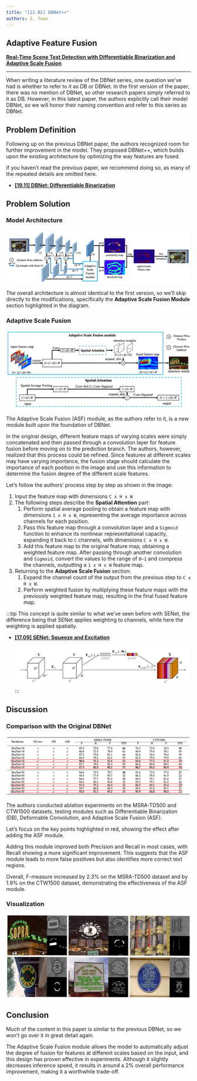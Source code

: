 ```yaml
---
title: "[22.02] DBNet++"
authors: Z. Yuan
---
```


## Adaptive Feature Fusion

[**Real-Time Scene Text Detection with Differentiable Binarization and Adaptive Scale Fusion**](https://arxiv.org/abs/2202.10304)

---

When writing a literature review of the DBNet series, one question we’ve had is whether to refer to it as DB or DBNet. In the first version of the paper, there was no mention of DBNet, so other research papers simply referred to it as DB. However, in this latest paper, the authors explicitly call their model DBNet, so we will honor their naming convention and refer to this series as DBNet.

## Problem Definition

Following up on the previous DBNet paper, the authors recognized room for further improvement in the model. They proposed DBNet++, which builds upon the existing architecture by optimizing the way features are fused.

If you haven’t read the previous paper, we recommend doing so, as many of the repeated details are omitted here.

- [**[19.11] DBNet: Differentiable Binarization**](../1911-dbnet/index.md)

## Problem Solution

### Model Architecture

![model arch](./img/img1.jpg)

The overall architecture is almost identical to the first version, so we’ll skip directly to the modifications, specifically the **Adaptive Scale Fusion Module** section highlighted in the diagram.

### Adaptive Scale Fusion

![adaptive scale fusion module](./img/img2.jpg)

The Adaptive Scale Fusion (ASF) module, as the authors refer to it, is a new module built upon the foundation of DBNet.

In the original design, different feature maps of varying scales were simply concatenated and then passed through a convolution layer for feature fusion before moving on to the prediction branch. The authors, however, realized that this process could be refined. Since features at different scales may have varying importance, the fusion stage should calculate the importance of each position in the image and use this information to determine the fusion degree of the different scale features.

Let’s follow the authors’ process step by step as shown in the image:

1. Input the feature map with dimensions `C x H x W`
2. The following steps describe the **Spatial Attention** part:
   1. Perform spatial average pooling to obtain a feature map with dimensions `1 x H x W`, representing the average importance across channels for each position.
   2. Pass this feature map through a convolution layer and a `Sigmoid` function to enhance its nonlinear representational capacity, expanding it back to `C` channels, with dimensions `C x H x W`.
   3. Add this feature map to the original feature map, obtaining a weighted feature map. After passing through another convolution and `Sigmoid`, convert the values to the range of `0~1` and compress the channels, outputting a `1 x H x W` feature map.
3. Returning to the **Adaptive Scale Fusion** section:
   1. Expand the channel count of the output from the previous step to `C x H x W`.
   2. Perform weighted fusion by multiplying these feature maps with the previously weighted feature map, resulting in the final fused feature map.

:::tip
This concept is quite similar to what we’ve seen before with SENet, the difference being that SENet applies weighting to channels, while here the weighting is applied spatially.

- [**[17.09] SENet: Squeeze and Excitation**](../../lightweight/1709-senet/index.md)

  ![senet](../../lightweight/1709-senet/img/img1.jpg)
  :::

## Discussion

### Comparison with the Original DBNet

![dbnet vs dbnet++](./img/img4.jpg)

The authors conducted ablation experiments on the MSRA-TD500 and CTW1500 datasets, testing modules such as Differentiable Binarization (DB), Deformable Convolution, and Adaptive Scale Fusion (ASF).

Let’s focus on the key points highlighted in red, showing the effect after adding the ASF module.

Adding this module improved both Precision and Recall in most cases, with Recall showing a more significant improvement. This suggests that the ASF module leads to more false positives but also identifies more correct text regions.

Overall, F-measure increased by 2.3% on the MSRA-TD500 dataset and by 1.9% on the CTW1500 dataset, demonstrating the effectiveness of the ASF module.

### Visualization

![visualization](./img/img3.jpg)

## Conclusion

Much of the content in this paper is similar to the previous DBNet, so we won’t go over it in great detail again.

The Adaptive Scale Fusion module allows the model to automatically adjust the degree of fusion for features at different scales based on the input, and this design has proven effective in experiments. Although it slightly decreases inference speed, it results in around a 2% overall performance improvement, making it a worthwhile trade-off.
